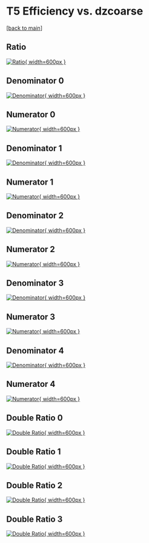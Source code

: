 # T5 Efficiency vs. dzcoarse

[[back to main](./)]



## Ratio

[![Ratio](../mtv/var/T5_loweta_321_1_eff_dzcoarse.png){ width=600px }](../mtv/var/T5_loweta_321_1_eff_dzcoarse.pdf)

## Denominator 0

[![Denominator](../mtv/den/T5_loweta_321_1_eff_dzcoarse_den0.png){ width=600px }](../mtv/den/T5_loweta_321_1_eff_dzcoarse_den0.pdf)

## Numerator 0

[![Numerator](../mtv/num/T5_loweta_321_1_eff_dzcoarse_num0.png){ width=600px }](../mtv/num/T5_loweta_321_1_eff_dzcoarse_num0.pdf)

## Denominator 1

[![Denominator](../mtv/den/T5_loweta_321_1_eff_dzcoarse_den1.png){ width=600px }](../mtv/den/T5_loweta_321_1_eff_dzcoarse_den1.pdf)

## Numerator 1

[![Numerator](../mtv/num/T5_loweta_321_1_eff_dzcoarse_num1.png){ width=600px }](../mtv/num/T5_loweta_321_1_eff_dzcoarse_num1.pdf)

## Denominator 2

[![Denominator](../mtv/den/T5_loweta_321_1_eff_dzcoarse_den2.png){ width=600px }](../mtv/den/T5_loweta_321_1_eff_dzcoarse_den2.pdf)

## Numerator 2

[![Numerator](../mtv/num/T5_loweta_321_1_eff_dzcoarse_num2.png){ width=600px }](../mtv/num/T5_loweta_321_1_eff_dzcoarse_num2.pdf)

## Denominator 3

[![Denominator](../mtv/den/T5_loweta_321_1_eff_dzcoarse_den3.png){ width=600px }](../mtv/den/T5_loweta_321_1_eff_dzcoarse_den3.pdf)

## Numerator 3

[![Numerator](../mtv/num/T5_loweta_321_1_eff_dzcoarse_num3.png){ width=600px }](../mtv/num/T5_loweta_321_1_eff_dzcoarse_num3.pdf)

## Denominator 4

[![Denominator](../mtv/den/T5_loweta_321_1_eff_dzcoarse_den4.png){ width=600px }](../mtv/den/T5_loweta_321_1_eff_dzcoarse_den4.pdf)

## Numerator 4

[![Numerator](../mtv/num/T5_loweta_321_1_eff_dzcoarse_num4.png){ width=600px }](../mtv/num/T5_loweta_321_1_eff_dzcoarse_num4.pdf)

## Double Ratio 0

[![Double Ratio](../mtv/ratio/T5_loweta_321_1_eff_dzcoarse_ratio0.png){ width=600px }](../mtv/ratio/T5_loweta_321_1_eff_dzcoarse_ratio0.pdf)

## Double Ratio 1

[![Double Ratio](../mtv/ratio/T5_loweta_321_1_eff_dzcoarse_ratio1.png){ width=600px }](../mtv/ratio/T5_loweta_321_1_eff_dzcoarse_ratio1.pdf)

## Double Ratio 2

[![Double Ratio](../mtv/ratio/T5_loweta_321_1_eff_dzcoarse_ratio2.png){ width=600px }](../mtv/ratio/T5_loweta_321_1_eff_dzcoarse_ratio2.pdf)

## Double Ratio 3

[![Double Ratio](../mtv/ratio/T5_loweta_321_1_eff_dzcoarse_ratio3.png){ width=600px }](../mtv/ratio/T5_loweta_321_1_eff_dzcoarse_ratio3.pdf)

